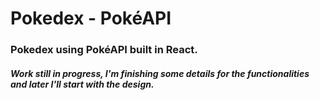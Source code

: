 # Pokedex - PokéAPI

### Pokedex using PokéAPI built in React.  

##### Work still in progress, I'm finishing some details for the functionalities and later I'll start with the design.